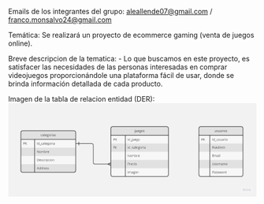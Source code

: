Emails de los integrantes del grupo: 
aleallende07@gmail.com  / franco.monsalvo24@gmail.com

Temática: 
Se realizará un proyecto de ecommerce gaming (venta de juegos online).

Breve descripcion de la tematica: - Lo que buscamos en este proyecto, es satisfacer las necesidades de las personas interesadas en comprar videojuegos proporcionándole una plataforma fácil de usar, donde se brinda información detallada de cada producto.


Imagen de la tabla de relacion entidad (DER):
![image](https://github.com/FrancoMartinMonsalvo/TPE-Parte-1/blob/main/Allende-Monsalvo-TPE-Grupo-84/TPE-Parte-1/DER.jpg)
